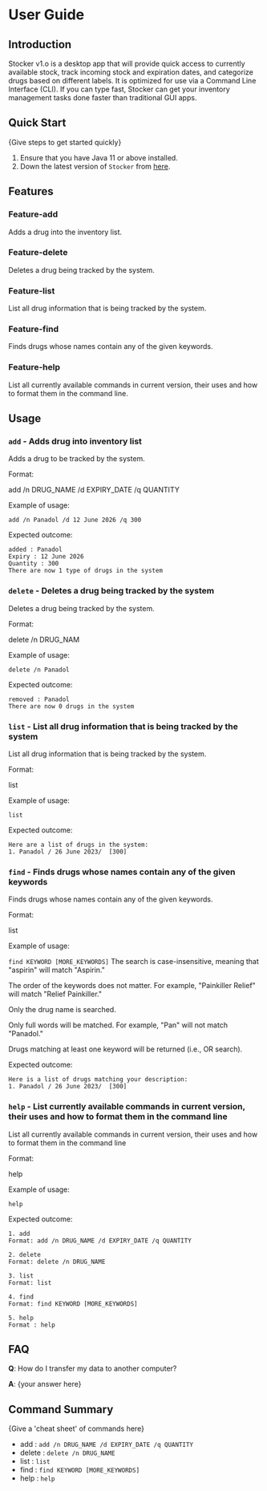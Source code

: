 # User Guide

## Introduction

Stocker v1.o is a desktop app  that will provide quick access to currently available stock, 
track incoming stock and expiration dates, and categorize drugs based on different labels. 
It is optimized for use via a Command Line Interface (CLI). If you can type fast, Stocker 
can get your inventory management tasks done faster than traditional GUI apps.

## Quick Start

{Give steps to get started quickly}

1. Ensure that you have Java 11 or above installed.
1. Down the latest version of `Stocker` from [here](http://link.to/duke).

## Features 

### Feature-add

Adds a drug into the inventory list.

### Feature-delete

Deletes a drug being tracked by the system.

### Feature-list

List all drug information that is being tracked by the system.

### Feature-find

Finds drugs whose names contain any of the given keywords.

### Feature-help

List all currently available commands in current version, their 
uses and how to format them in the command line.


## Usage

### `add` - Adds drug into inventory list

Adds a drug to be tracked by the system.

Format:

add /n DRUG_NAME /d EXPIRY_DATE /q QUANTITY


Example of usage:

`add /n Panadol /d 12 June 2026 /q 300
`

Expected outcome:

```
added : Panadol
Expiry : 12 June 2026
Quantity : 300
There are now 1 type of drugs in the system
```
### `delete` - Deletes a drug being tracked by the system

Deletes a drug being tracked by the system.

Format:

delete /n DRUG_NAM


Example of usage:

`delete /n Panadol
`

Expected outcome:

```
removed : Panadol
There are now 0 drugs in the system
```
### `list` - List all drug information that is being tracked by the system

List all drug information that is being tracked by the system.

Format:

list


Example of usage:

`list
`

Expected outcome:

```
Here are a list of drugs in the system:
1. Panadol / 26 June 2023/  [300]
```
### `find` - Finds drugs whose names contain any of the given keywords

Finds drugs whose names contain any of the given keywords.

Format:

list


Example of usage:

` find KEYWORD [MORE_KEYWORDS]
`
The search is case-insensitive, meaning that "aspirin" will match "Aspirin."

The order of the keywords does not matter. For example, "Painkiller Relief" will match "Relief Painkiller."

Only the drug name is searched.

Only full words will be matched. For example, "Pan" will not match "Panadol."

Drugs matching at least one keyword will be returned (i.e., OR search).


Expected outcome:

```
Here is a list of drugs matching your description:
1. Panadol / 26 June 2023/  [300]
```
### `help` - List currently available commands in current version, their uses and how to format them in the command line

List all currently available commands in current version, 
their uses and how to format them in the command line


Format:

help


Example of usage:

`help
`

Expected outcome:

```
1. add
Format: add /n DRUG_NAME /d EXPIRY_DATE /q QUANTITY

2. delete
Format: delete /n DRUG_NAME

3. list
Format: list

4. find
Format: find KEYWORD [MORE_KEYWORDS]

5. help
Format : help
```

## FAQ

**Q**: How do I transfer my data to another computer? 

**A**: {your answer here}

## Command Summary

{Give a 'cheat sheet' of commands here}

* add :   `add /n DRUG_NAME /d EXPIRY_DATE /q QUANTITY`
* delete : `delete /n DRUG_NAME`
* list : `list`
* find : `find KEYWORD [MORE_KEYWORDS]`
* help : `help`
